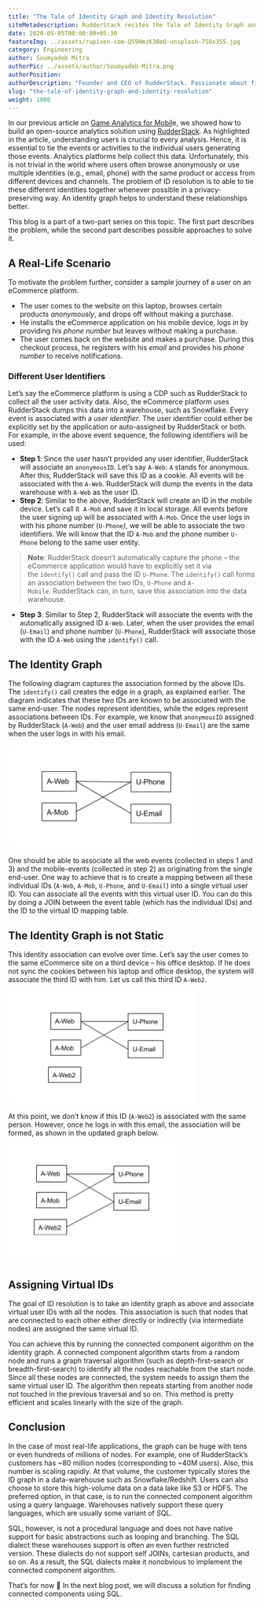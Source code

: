 ```yaml
---
title: "The Tale of Identity Graph and Identity Resolution"
siteMetadescription: RudderStack recites the Tale of Identity Graph and Identity Resolution. Discuss the query of ID resolution and then fitting the solution in the second part.
date: 2020-05-05T00:00:00+05:30
featureImg: ../assets/rupixen-com-Q59HmzK38eQ-unsplash-750x355.jpg
category: Engineering
author: Soumyadeb Mitra
authorPic: ../assets/author/Soumyadeb-Mitra.png
authorPosition: 
authorDescription: "Founder and CEO of RudderStack. Passionate about finding engineering solutions to real-world problems."
slug: "the-tale-of-identity-graph-and-identity-resolution"
weight: 1000
---
```

In our previous article on [Game Analytics for Mobil](https://rudderstack.com/blog/rudderstack-case-study-casino-game-analytics/)e, we showed how to build an open-source analytics solution using [RudderStack](http://www.rudderstack.com). As highlighted in the article, understanding users is crucial to every analysis. Hence, it is essential to tie the events or activities to the individual users generating those events. Analytics platforms help collect this data. Unfortunately, this is not trivial in the world where users often browse anonymously or use multiple identities (e.g., email, phone) with the same product or access from different devices and channels. The problem of ID resolution is to able to tie these different identities together whenever possible in a privacy-preserving way. An identity graph helps to understand these relationships better.

This blog is a part of a two-part series on this topic. The first part describes the problem, while the second part describes possible approaches to solve it.

A Real-Life Scenario
--------------------

To motivate the problem further, consider a sample journey of a user on an eCommerce platform. 

*   The user comes to the website on this laptop, browses certain products _anonymously_, and drops off without making a purchase.
*   He installs the eCommerce application on his mobile device, logs in by providing his _phone number_ but leaves without making a purchase.
*   The user comes back on the website and makes a purchase. During this checkout process, he registers with his _email_ and provides his _phone number_ to receive notifications.

### Different User Identifiers

Let’s say the eCommerce platform is using a CDP such as RudderStack to collect all the user activity data. Also, the eCommerce platform uses RudderStack dumps this data into a warehouse, such as Snowflake. Every event is associated with a _user identifier_. The user identifier could either be explicitly set by the application or auto-assigned by RudderStack or both. For example, in the above event sequence, the following identifiers will be used:

*   **Step 1**: Since the user hasn’t provided any user identifier, RudderStack will associate an `anonymousID`. Let’s say `A-Web`: `A` stands for anonymous. After this, RudderStack will save this ID as a cookie. All events will be associated with the `A-Web`. RudderStack will dump the events in the data warehouse with `A-Web` as the user ID.
*   **Step 2**: Similar to the above, RudderStack will create an ID in the mobile device. Let’s call it  `A-Mob` and save it in local storage. All events before the user signing up will be associated with `A-Mob`. Once the user logs in with his phone number (`U-Phone`_)_, we will be able to associate the two identifiers. We will know that the ID `A-Mob` and the phone number `U-Phone` belong to the same user entity.

> **Note**: RudderStack doesn’t automatically capture the phone – the eCommerce application would have to explicitly set it via the `identify()` call and pass the ID `U-Phone`. The `identify()` call forms an association between the two IDs, `U-Phone` and `A-Mobile`. RudderStack can, in turn, save this association into the data warehouse.

*   **Step 3**: Similar to Step 2, RudderStack will associate the events with the automatically assigned ID `A-Web`. Later, when the user provides the email (`U-Email`) and phone number (`U-Phone`), RudderStack will associate those with the ID `A-Web` using the `identify()` call.

The Identity Graph
------------------

The following diagram captures the association formed by the above IDs. The `identify()` call creates the edge in a graph, as explained earlier. The diagram indicates that these two IDs are known to be associated with the same end-user. The nodes represent identities, while the edges represent associations between IDs. For example, we know that `anonymousID` assigned by RudderStack (`A-Web`) and the user email address (`U-Email`) are the same when the user logs in with his email.

![Identity graph at the end of steps 1-3. <br>](../assets/markdown/FdsD02B69rux6noy.png)

One should be able to associate all the web events (collected in steps 1 and 3) and the mobile-events (collected in step 2) as originating from the single end-user. One way to achieve that is to create a mapping between all these individual IDs (`A-Web`, `A-Mob`, `U-Phone`, and `U-Email`) into a single virtual user ID. You can associate all the events with this virtual user ID. You can do this by doing a JOIN between the event table (which has the individual IDs) and the ID to the virtual ID mapping table.

The Identity Graph is not Static
--------------------------------

This identity association can evolve over time. Let’s say the user comes to the same eCommerce site on a third device – his office desktop. If he does not sync the cookies between his laptop and office desktop, the system will associate the third ID with him. Let us call this third ID `A-Web2`.

![Identity Association with A-Web2](../assets/markdown/LxlTOH8W1yhJyEgw.png)

At this point, we don’t know if this ID (`A-Web2`) is associated with the same person. However, once he logs in with this email, the association will be formed, as shown in the updated graph below.

![Identity Association with A-Web2](../assets/markdown/0YxbFEg4vrEuD7Dr.png)

Assigning Virtual IDs
---------------------

The goal of ID resolution is to take an identity graph as above and associate virtual user IDs with all the nodes. This association is such that nodes that are connected to each other either directly or indirectly (via intermediate nodes) are assigned the same virtual ID.

  
You can achieve this by running the connected component algorithm on the identity graph. A connected component algorithm starts from a random node and runs a graph traversal algorithm (such as depth-first-search or breadth-first-search) to identify all the nodes reachable from the start node. Since all these nodes are connected, the system needs to assign them the same virtual user ID. The algorithm then repeats starting from another node not touched in the previous traversal and so on. This method is pretty efficient and scales linearly with the size of the graph.

Conclusion
----------

In the case of most real-life applications, the graph can be huge with tens or even hundreds of millions of nodes. For example, one of RudderStack’s customers has ~80 million nodes (corresponding to ~40M users). Also, this number is scaling rapidly. At that volume, the customer typically stores the ID graph in a data-warehouse such as Snowflake/Redshift. Users can also choose to store this high-volume data on a data lake like S3 or HDFS. The preferred option, in that case, is to run the connected component algorithm using a query language. Warehouses natively support these query languages, which are usually some variant of SQL.

  
SQL, however, is not a procedural language and does not have native support for basic abstractions such as looping and branching. The SQL dialect these warehouses support is often an even further restricted version. These dialects do not support self JOINs, cartesian products, and so on. As a result, the SQL dialects make it nonobvious to implement the connected component algorithm.

  
That’s for now 🙂 In the next blog post, we will discuss a solution for finding connected components using SQL.